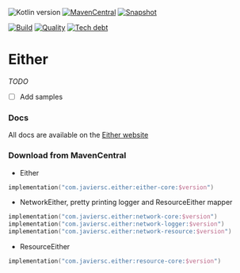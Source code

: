 ![Kotlin version](https://img.shields.io/badge/kotlin-1.5.10-blueviolet?logo=kotlin&logoColor=white)
[![MavenCentral](https://img.shields.io/maven-central/v/com.javiersc.either/either-core?label=MavenCentral)](https://repo1.maven.org/maven2/com/javiersc/either/either-core/)
[![Snapshot](https://img.shields.io/nexus/s/com.javiersc.either/either-core?server=https%3A%2F%2Foss.sonatype.org%2F&label=Snapshot)](https://oss.sonatype.org/content/repositories/snapshots/com/javiersc/either/either-core/)

[![Build](https://img.shields.io/github/workflow/status/JavierSegoviaCordoba/either/build?label=Build&logo=GitHub)](https://github.com/JavierSegoviaCordoba/either/tree/main)
[![Quality](https://img.shields.io/sonar/quality_gate/JavierSegoviaCordoba_either?label=Quality&logo=SonarCloud&logoColor=white&server=https%3A%2F%2Fsonarcloud.io)](https://sonarcloud.io/dashboard?id=JavierSegoviaCordoba_either)
[![Tech debt](https://img.shields.io/sonar/tech_debt/JavierSegoviaCordoba_either?label=Tech%20debt&logo=SonarCloud&logoColor=white&server=https%3A%2F%2Fsonarcloud.io)](https://sonarcloud.io/dashboard?id=JavierSegoviaCordoba_either)

# Either

_TODO_

- [ ] Add samples

### Docs

All docs are available on the [Either website](https://either.javiersc.com)

### Download from MavenCentral

- Either

```kotlin
implementation("com.javiersc.either:either-core:$version")   
```

- NetworkEither, pretty printing logger and ResourceEither mapper

```kotlin
implementation("com.javiersc.either:network-core:$version")
implementation("com.javiersc.either:network-logger:$version")
implementation("com.javiersc.either:network-resource:$version")
```

- ResourceEither

```kotlin
implementation("com.javiersc.either:resource-core:$version")
```

